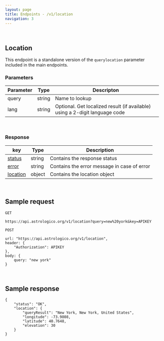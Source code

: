```yaml
---
layout: page
title: Endpoints - /v1/location
navigation: 3
---
```


<style>
	.inner a {
		color: royalblue;
		font-weight: bold;
	}
	.inner code {
		font-size: 100%;
	}
	.navigation li {
		padding: 0.3vh;
	}
	.sidebar .sidebar-main {
	    height: calc(100% - 50px);
	    overflow-y: scroll;
	}
</style>

<br>

## Location

This endpoint is a standalone version of the `querylocation` parameter included in the main endpoints.

### Parameters

| Parameter | Type | Descripton |
|---|---|---|
| query | string | Name to lookup |
| lang | string | Optional. Get localized result (if available) using a 2-digit language code |

<br>

### Response

| key | Type | Description |
|---|---|---|
| [status](/astrologico/res_status.html) | string | Contains the response status |
| [error](/astrologico/res_status.html) | string | Contains the error message in case of error |
| [location](/astrologico/res_metadata.html#location) | object | Contains the location object |

<br>

## Sample request

```
GET

https://api.astrologico.org/v1/location?query=new%20york&key=APIKEY
```

```
POST

url: "https://api.astrologico.org/v1/location",
header: {
	"Authorization": APIKEY
},
body: {
	query: "new york"
}
```

<br>

## Sample response

```
{
	"status": "OK",
	"location": {
		"queryResult": "New York, New York, United States",
		"longitude": -73.9808,
		"latitude": 40.7648,
		"elevation": 30
	}
}
```

<br><br><br>
